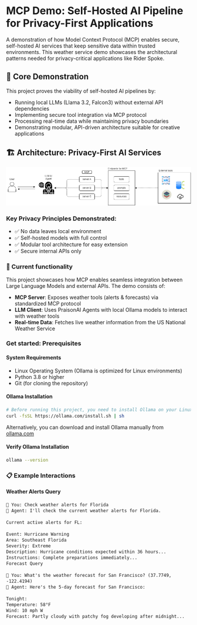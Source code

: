 # MCP Demo: Self-Hosted AI Pipeline for Privacy-First Applications

A demonstration of how Model Context Protocol (MCP) enables secure, self-hosted AI services that keep sensitive data within trusted environments. This weather service demo showcases the architectural patterns needed for privacy-critical applications like Rider Spoke.

## 🎯 Core Demonstration

This project proves the viability of self-hosted AI pipelines by:

- Running local LLMs (Llama 3.2, Falcon3) without external API dependencies
- Implementing secure tool integration via MCP protocol
- Processing real-time data while maintaining privacy boundaries
- Demonstrating modular, API-driven architecture suitable for creative applications

## 🏗️ Architecture: Privacy-First AI Services
![MCP Architecture](MCP.drawio.png)

### Key Privacy Principles Demonstrated:

- ✅ No data leaves local environment
- ✅ Self-hosted models with full control
- ✅ Modular tool architecture for easy extension
- ✅ Secure internal APIs only

### 🎯 Current functionality
This project showcases how MCP enables seamless integration between Large Language Models and external APIs. The demo consists of:

- **MCP Server**: Exposes weather tools (alerts & forecasts) via standardized MCP protocol
- **LLM Client**: Uses PraisonAI Agents with local Ollama models to interact with weather tools
- **Real-time Data**: Fetches live weather information from the US National Weather Service

### Get started: Prerequisites
#### System Requirements

- Linux Operating System (Ollama is optimized for Linux environments)
- Python 3.8 or higher
- Git (for cloning the repository)

#### Ollama Installation

```bash
# Before running this project, you need to install Ollama on your Linux system:
curl -fsSL https://ollama.com/install.sh | sh
```
Alternatively, you can download and install Ollama manually from [ollama.com](https://ollama.com/download/linux)

#### Verify Ollama Installation
```bash
ollama --version
```

### 📋 Example Interactions
#### Weather Alerts Query
```
🧑 You: Check weather alerts for Florida
🤖 Agent: I'll check the current weather alerts for Florida.

Current active alerts for FL:

Event: Hurricane Warning
Area: Southeast Florida
Severity: Extreme
Description: Hurricane conditions expected within 36 hours...
Instructions: Complete preparations immediately...
Forecast Query

🧑 You: What's the weather forecast for San Francisco? (37.7749, -122.4194)
🤖 Agent: Here's the 5-day forecast for San Francisco:

Tonight:
Temperature: 58°F
Wind: 10 mph W
Forecast: Partly cloudy with patchy fog developing after midnight...
```